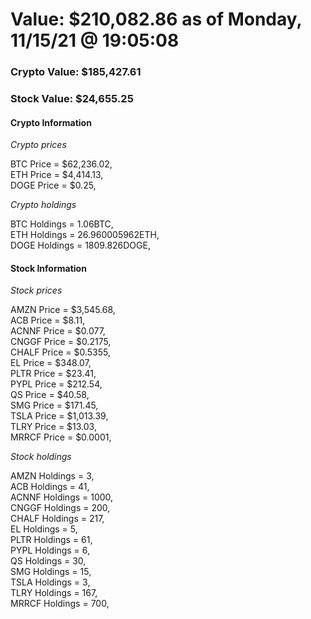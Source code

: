 # Value: $210,082.86 as of Monday, 11/15/21 @ 19:05:08 

### Crypto Value: $185,427.61

### Stock Value: $24,655.25

#### Crypto Information 
*Crypto prices* 

BTC Price = $62,236.02,  
ETH Price = $4,414.13,  
DOGE Price = $0.25,  


*Crypto holdings* 

BTC Holdings = 1.06BTC,  
ETH Holdings = 26.960005962ETH,  
DOGE Holdings = 1809.826DOGE,  


#### Stock Information 

*Stock prices* 

AMZN Price = $3,545.68,  
ACB Price = $8.11,  
ACNNF Price = $0.077,  
CNGGF Price = $0.2175,  
CHALF Price = $0.5355,  
EL Price = $348.07,  
PLTR Price = $23.41,  
PYPL Price = $212.54,  
QS Price = $40.58,  
SMG Price = $171.45,  
TSLA Price = $1,013.39,  
TLRY Price = $13.03,  
MRRCF Price = $0.0001,  


*Stock holdings* 

AMZN Holdings = 3,  
ACB Holdings = 41,  
ACNNF Holdings = 1000,  
CNGGF Holdings = 200,  
CHALF Holdings = 217,  
EL Holdings = 5,  
PLTR Holdings = 61,  
PYPL Holdings = 6,  
QS Holdings = 30,  
SMG Holdings = 15,  
TSLA Holdings = 3,  
TLRY Holdings = 167,  
MRRCF Holdings = 700,  



